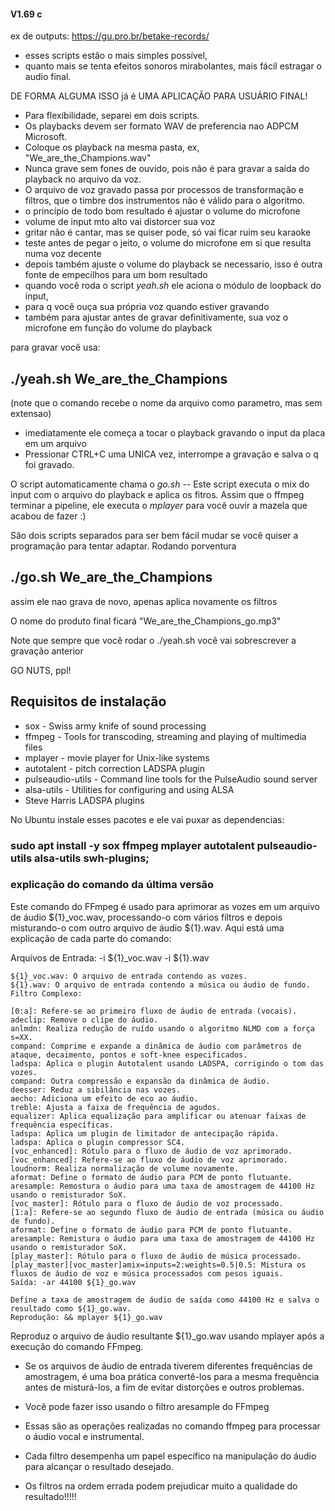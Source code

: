 #### V1.69 c


ex de outputs: https://gu.pro.br/betake-records/

 * esses scripts estão o mais simples possível,
 * quanto mais se tenta efeitos sonoros mirabolantes, mais fácil estragar o audio final. 

DE FORMA ALGUMA ISSO já é UMA APLICAÇÃO PARA USUÁRIO FINAL!


* Para flexibilidade, separei em dois scripts. 
* Os playbacks devem ser formato WAV de preferencia nao ADPCM Microsoft.
* Coloque os playback na mesma pasta, ex, "We_are_the_Champions.wav"
* Nunca grave sem fones de ouvido, pois não é para gravar a saída do playback no arquivo da voz.
* O arquivo de voz gravado passa por processos de transformação e filtros, que o timbre dos instrumentos não é válido para o algoritmo.
* o princípio de todo bom resultado é ajustar o volume do microfone
* volume de input mto alto vai distorcer sua voz
* gritar não é cantar, mas se quiser pode, só vai ficar ruim seu karaoke
* teste antes de pegar o  jeito, o volume do microfone em si que resulta numa voz decente
* depois também ajuste o volume do playback se necessario, isso é outra fonte de empecilhos para um bom resultado
* quando você roda o script *yeah.sh* ele aciona o módulo de loopback do input,
* para q você ouça sua própria voz quando estiver gravando
* também para ajustar antes de gravar definitivamente, sua voz o microfone em função do volume do playback

para gravar você usa: 

## ./yeah.sh  We_are_the_Champions 

(note que o comando recebe o nome da arquivo como parametro, mas sem extensao)

* imediatamente ele começa a tocar o playback gravando o input da placa em um arquivo
* Pressionar CTRL+C uma UNICA vez, interrompe a gravação e salva o q foi gravado.

O script automaticamente chama o *go.sh* -- Este script executa o mix do input com o arquivo do playback e aplica os fitros.
Assim que o ffmpeg terminar a pipeline, ele executa o *mplayer* para você ouvir a mazela que acabou de fazer :)

São dois scripts separados para ser bem fácil mudar se você quiser a programação para tentar adaptar.
Rodando porventura 

## ./go.sh  We_are_the_Champions 

assim ele nao grava de novo, apenas aplica novamente os filtros

O nome do produto final ficará  "We_are_the_Champions_go.mp3"

Note que sempre que você rodar o ./yeah.sh você vai sobrescrever a gravação anterior

GO NUTS, ppl!

## Requisitos de instalação

* sox - Swiss army knife of sound processing
* ffmpeg - Tools for transcoding, streaming and playing of multimedia files
* mplayer - movie player for Unix-like systems
* autotalent -  pitch correction LADSPA plugin
* pulseaudio-utils - Command line tools for the PulseAudio sound server
* alsa-utils - Utilities for configuring and using ALSA
* Steve Harris LADSPA plugins

No Ubuntu instale esses pacotes e ele vai puxar as dependencias: 

### sudo apt install -y sox ffmpeg mplayer autotalent pulseaudio-utils alsa-utils swh-plugins;

### explicação do comando da última versão


Este comando do FFmpeg é usado para aprimorar as vozes em um arquivo de áudio ${1}_voc.wav, processando-o com vários filtros e depois misturando-o com outro arquivo de áudio ${1}.wav. Aqui está uma explicação de cada parte do comando:

Arquivos de Entrada: -i ${1}_voc.wav -i ${1}.wav
```
${1}_voc.wav: O arquivo de entrada contendo as vozes.
${1}.wav: O arquivo de entrada contendo a música ou áudio de fundo.
Filtro Complexo:

[0:a]: Refere-se ao primeiro fluxo de áudio de entrada (vocais).
adeclip: Remove o clipe do áudio.
anlmdn: Realiza redução de ruído usando o algoritmo NLMD com a força s=XX.
compand: Comprime e expande a dinâmica de áudio com parâmetros de ataque, decaimento, pontos e soft-knee especificados.
ladspa: Aplica o plugin Autotalent usando LADSPA, corrigindo o tom das vozes.
compand: Outra compressão e expansão da dinâmica de áudio.
deesser: Reduz a sibilância nas vozes.
aecho: Adiciona um efeito de eco ao áudio.
treble: Ajusta a faixa de frequência de agudos.
equalizer: Aplica equalização para amplificar ou atenuar faixas de frequência específicas.
ladspa: Aplica um plugin de limitador de antecipação rápida.
ladspa: Aplica o plugin compressor SC4.
[voc_enhanced]: Rótulo para o fluxo de áudio de voz aprimorado.
[voc_enhanced]: Refere-se ao fluxo de áudio de voz aprimorado.
loudnorm: Realiza normalização de volume novamente.
aformat: Define o formato de áudio para PCM de ponto flutuante.
aresample: Remostura o áudio para uma taxa de amostragem de 44100 Hz usando o remisturador SoX.
[voc_master]: Rótulo para o fluxo de áudio de voz processado.
[1:a]: Refere-se ao segundo fluxo de áudio de entrada (música ou áudio de fundo).
aformat: Define o formato de áudio para PCM de ponto flutuante.
aresample: Remistura o áudio para uma taxa de amostragem de 44100 Hz usando o remisturador SoX.
[play_master]: Rótulo para o fluxo de áudio de música processado.
[play_master][voc_master]amix=inputs=2:weights=0.5|0.5: Mistura os fluxos de áudio de voz e música processados com pesos iguais.
Saída: -ar 44100 ${1}_go.wav

Define a taxa de amostragem de áudio de saída como 44100 Hz e salva o resultado como ${1}_go.wav.
Reprodução: && mplayer ${1}_go.wav
```
Reproduz o arquivo de áudio resultante ${1}_go.wav usando mplayer após a execução do comando FFmpeg.

* Se os arquivos de áudio de entrada tiverem diferentes frequências de amostragem, é uma boa prática convertê-los para a mesma frequência antes de misturá-los, a fim de evitar distorções e outros problemas.
* Você pode fazer isso usando o filtro aresample do FFmpeg
 
* Essas são as operações realizadas no comando ffmpeg para processar o áudio vocal e instrumental. 
* Cada filtro desempenha um papel específico na manipulação do áudio para alcançar o resultado desejado.
* Os filtros na ordem errada podem prejudicar muito a qualidade do resultado!!!!!
